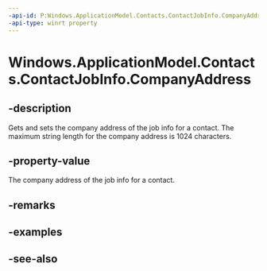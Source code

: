 ```yaml
---
-api-id: P:Windows.ApplicationModel.Contacts.ContactJobInfo.CompanyAddress
-api-type: winrt property
---
```


<!-- Property syntax
public string CompanyAddress { get;  set; }
-->

# Windows.ApplicationModel.Contacts.ContactJobInfo.CompanyAddress

## -description
Gets and sets the company address of the job info for a contact. The maximum string length for the company address is 1024 characters.

## -property-value
The company address of the job info for a contact.

## -remarks

## -examples

## -see-also
